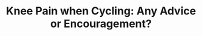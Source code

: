---
layout: community
category: community
title: "Knee Pain when Cycling: Any Advice or Encouragement?"
description: "Anyone have advice or encouragement for dealing with knee pain on tour? I did 5 days in TX earlier this Spring and on day 5 my knees flared up and I limped over the finish line. I was hoping this was just due to too much, too fast. "
isTopLevel: false
isSingleLevel: false
isArticle: false
datePublished: 2022-07-14 09:01:00 +0300
dateModified: 2022-07-14 09:01:00 +0300
published: false
---